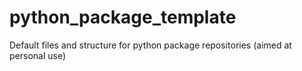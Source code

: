 # python_package_template
Default files and structure for python package repositories (aimed at personal use)
